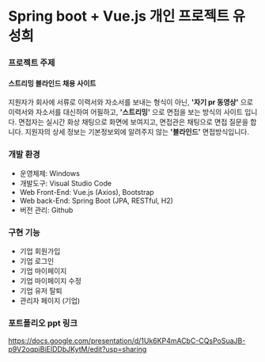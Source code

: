 # Spring boot + Vue.js 개인 프로젝트 유성희

### 프로젝트 주제
#### 스트리밍 블라인드 채용 사이트 ####

지원자가 회사에 서류로 이력서와 자소서를 보내는 형식이 아닌, 
**'자기 pr 동영상'** 으로 이력서와 자소서를 대신하여 어필하고, **'스트리밍'** 으로 면접을 보는 방식의 사이트 입니다. 면접자는 실시간 화상 채팅으로 화면에 보여지고, 면접관은 채팅으로 면접 질문을 합니다. 지원자의 상세 정보는 기본정보외에 알려주지 않는 **'블라인드'** 면접방식입니다. 

### 개발 환경

- 운영체제:   Windows
- 개발도구:   Visual Studio Code
- Web Front-End: Vue.js (Axios), Bootstrap
- Web back-End: Spring Boot (JPA, RESTful, H2)
- 버전 관리: Github

### 구현 기능

- 기업 회원가입
- 기업 로그인
- 기업 마이페이지
- 기업 마이페이지 수정
- 기업 유저 탈퇴
- 관리자 페이지 (기업)

### 포트폴리오 ppt 링크
https://docs.google.com/presentation/d/1Uk6KP4mACbC-CQsPoSuaJB-p9V2oqpiBiEIDDbJKytM/edit?usp=sharing
